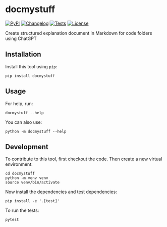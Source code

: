 # docmystuff

[![PyPI](https://img.shields.io/pypi/v/docmystuff.svg)](https://pypi.org/project/docmystuff/)
[![Changelog](https://img.shields.io/github/v/release/realbazso/docmystuff?include_prereleases&label=changelog)](https://github.com/realbazso/docmystuff/releases)
[![Tests](https://github.com/realbazso/docmystuff/workflows/Test/badge.svg)](https://github.com/realbazso/docmystuff/actions?query=workflow%3ATest)
[![License](https://img.shields.io/badge/license-Apache%202.0-blue.svg)](https://github.com/realbazso/docmystuff/blob/master/LICENSE)

Create structured explanation document in Markdown for code folders using ChatGPT

## Installation

Install this tool using `pip`:

    pip install docmystuff

## Usage

For help, run:

    docmystuff --help

You can also use:

    python -m docmystuff --help

## Development

To contribute to this tool, first checkout the code. Then create a new virtual environment:

    cd docmystuff
    python -m venv venv
    source venv/bin/activate

Now install the dependencies and test dependencies:

    pip install -e '.[test]'

To run the tests:

    pytest
